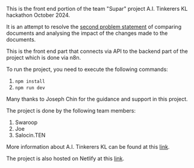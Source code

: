 This is the front end portion of the team "Supar" project A.I. Tinkerers KL hackathon October 2024.

It is an attempt to resolve the [second problem statement](https://github.com/bleong-ytlailabs/ai-tinkerer-kl-four-hackathon/) of comparing documents and analysing the impact of the changes made to the documents.

This is the front end part that connects via API to the backend part of the project which is done via n8n.

To run the project, you need to execute the following commands:
1. `npm install`
2. `npm run dev`

Many thanks to Joseph Chin for the guidance and support in this project.

The project is done by the following team members:
1. Swaroop
2. Joe
3. Salocin.TEN

More information about A.I. Tinkerers KL can be found at this [link](https://kuala-lumpur.aitinkerers.org/).

The project is also hosted on Netlify at this [link](https://aitinkererskl-hackathon-2024-super.netlify.app/).